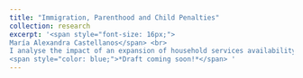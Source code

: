 ```yaml
---
title: "Immigration, Parenthood and Child Penalties"
collection: research
excerpt: '<span style="font-size: 16px;">
María Alexandra Castellanos</span> <br>
I analyse the impact of an expansion of household services availability on child penalties. The sudden supply shock in domestic and childcare services stemming from the Spanish migration boom provides a unique quasi-experimental setting to examine whether the availability of affordable substitutes for household production can reduce gender disparities in the labour market and the penalties associated with parenthood. Using a novel individual-level measure of child penalty and a rich matched employer-employee administrative dataset, I combine a difference-in-differences strategy with an instrumental variable design. I find that the expansion of domestic services driven by the inflow of female immigrant workers reduced the gender gap associated with child penalties for native workers. The effect is persistent over time and more pronounced for relatively lower-skilled native women, suggesting that affordable substitutes for household production can help not only to alleviate gender gaps but also to reduce within-gender inequality.<br>
<span style="color: blue;">*Draft coming soon!*</span> '
---
```


